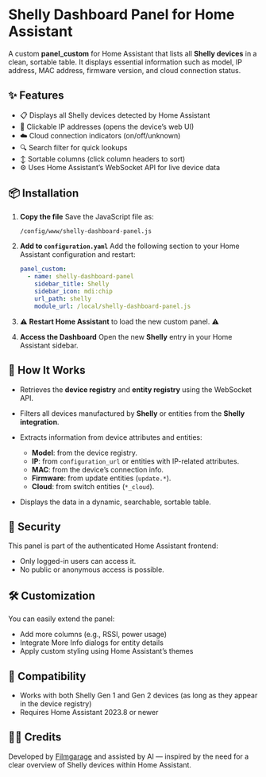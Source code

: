 # Shelly Dashboard Panel for Home Assistant

A custom **panel_custom** for Home Assistant that lists all **Shelly devices** in a clean, sortable table. It displays essential information such as model, IP address, MAC address, firmware version, and cloud connection status.

## ✨ Features

* 📋 Displays all Shelly devices detected by Home Assistant
* 🔗 Clickable IP addresses (opens the device’s web UI)
* ☁️ Cloud connection indicators (on/off/unknown)
* 🔍 Search filter for quick lookups
* ↕️ Sortable columns (click column headers to sort)
* ⚙️ Uses Home Assistant’s WebSocket API for live device data

## 📦 Installation

1. **Copy the file**
   Save the JavaScript file as:

   ```bash
   /config/www/shelly-dashboard-panel.js
   ```

2. **Add to `configuration.yaml`**
   Add the following section to your Home Assistant configuration and restart:

   ```yaml
   panel_custom:
     - name: shelly-dashboard-panel
       sidebar_title: Shelly
       sidebar_icon: mdi:chip
       url_path: shelly
       module_url: /local/shelly-dashboard-panel.js
   ```

3. ⚠️ **Restart Home Assistant**
   to load the new custom panel. ⚠️

4. **Access the Dashboard**
   Open the new **Shelly** entry in your Home Assistant sidebar.

## 🧠 How It Works

* Retrieves the **device registry** and **entity registry** using the WebSocket API.
* Filters all devices manufactured by **Shelly** or entities from the **Shelly integration**.
* Extracts information from device attributes and entities:

  * **Model**: from the device registry.
  * **IP**: from `configuration_url` or entities with IP-related attributes.
  * **MAC**: from the device’s connection info.
  * **Firmware**: from update entities (`update.*`).
  * **Cloud**: from switch entities (`*_cloud`).
* Displays the data in a dynamic, searchable, sortable table.

## 🔐 Security

This panel is part of the authenticated Home Assistant frontend:

* Only logged-in users can access it.
* No public or anonymous access is possible.

## 🛠️ Customization

You can easily extend the panel:

* Add more columns (e.g., RSSI, power usage)
* Integrate More Info dialogs for entity details
* Apply custom styling using Home Assistant’s themes

## 🧩 Compatibility

* Works with both Shelly Gen 1 and Gen 2 devices (as long as they appear in the device registry)
* Requires Home Assistant 2023.8 or newer

## 🧑‍💻 Credits

Developed by [Filmgarage](https://github.com/filmgarage) and assisted by AI — inspired by the need for a clear overview of Shelly devices within Home Assistant.
